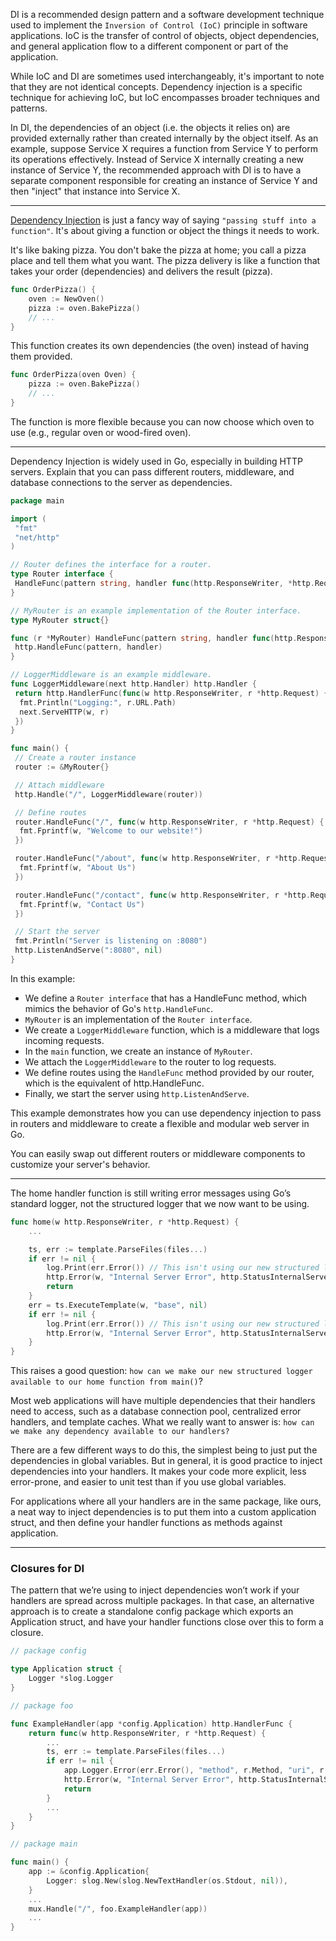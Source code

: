 DI is a recommended design pattern and a software development technique used to implement the `Inversion of Control (IoC)` principle in software applications. IoC is the transfer of control of objects, object dependencies, and general application flow to a different component or part of the application.

While IoC and DI are sometimes used interchangeably, it's important to note that they are not identical concepts. Dependency injection is a specific technique for achieving IoC, but IoC encompasses broader techniques and patterns.

In DI, the dependencies of an object (i.e. the objects it relies on) are provided externally rather than created internally by the object itself. As an example, suppose Service X requires a function from Service Y to perform its operations effectively. Instead of Service X internally creating a new instance of Service Y, the recommended approach with DI is to have a separate component responsible for creating an instance of Service Y and then "inject" that instance into Service X.

---
[Dependency Injection](https://dev.to/dsysd_dev/dependency-injection-like-a-pro-in-golang-43ao) is just a fancy way of saying `"passing stuff into a function"`. It's about giving a function or object the things it needs to work.

It's like baking pizza. You don't bake the pizza at home; you call a pizza place and tell them what you want. The pizza delivery is like a function that takes your order (dependencies) and delivers the result (pizza).
```go
func OrderPizza() {
    oven := NewOven()
    pizza := oven.BakePizza()
    // ...
}
```

This function creates its own dependencies (the oven) instead of having them provided.
```go
func OrderPizza(oven Oven) {
    pizza := oven.BakePizza()
    // ...
}
```

The function is more flexible because you can now choose which oven to use (e.g., regular oven or wood-fired oven).

---
Dependency Injection is widely used in Go, especially in building HTTP servers. Explain that you can pass different routers, middleware, and database connections to the server as dependencies.
```go
package main

import (
 "fmt"
 "net/http"
)

// Router defines the interface for a router.
type Router interface {
 HandleFunc(pattern string, handler func(http.ResponseWriter, *http.Request))
}

// MyRouter is an example implementation of the Router interface.
type MyRouter struct{}

func (r *MyRouter) HandleFunc(pattern string, handler func(http.ResponseWriter, *http.Request)) {
 http.HandleFunc(pattern, handler)
}

// LoggerMiddleware is an example middleware.
func LoggerMiddleware(next http.Handler) http.Handler {
 return http.HandlerFunc(func(w http.ResponseWriter, r *http.Request) {
  fmt.Println("Logging:", r.URL.Path)
  next.ServeHTTP(w, r)
 })
}

func main() {
 // Create a router instance
 router := &MyRouter{}

 // Attach middleware
 http.Handle("/", LoggerMiddleware(router))

 // Define routes
 router.HandleFunc("/", func(w http.ResponseWriter, r *http.Request) {
  fmt.Fprintf(w, "Welcome to our website!")
 })

 router.HandleFunc("/about", func(w http.ResponseWriter, r *http.Request) {
  fmt.Fprintf(w, "About Us")
 })

 router.HandleFunc("/contact", func(w http.ResponseWriter, r *http.Request) {
  fmt.Fprintf(w, "Contact Us")
 })

 // Start the server
 fmt.Println("Server is listening on :8080")
 http.ListenAndServe(":8080", nil)
}
```

In this example:
- We define a `Router interface` that has a HandleFunc method, which mimics the behavior of Go's `http.HandleFunc`.
- `MyRouter` is an implementation of the `Router interface`.
- We create a `LoggerMiddleware` function, which is a middleware that logs incoming requests.
- In the `main` function, we create an instance of `MyRouter`.
- We attach the `LoggerMiddleware` to the router to log requests.
- We define routes using the `HandleFunc` method provided by our router, which is the equivalent of http.HandleFunc.
- Finally, we start the server using `http.ListenAndServe`.

This example demonstrates how you can use dependency injection to pass in routers and middleware to create a flexible and modular web server in Go.

You can easily swap out different routers or middleware components to customize your server's behavior.

---

The home handler function is still writing error messages using Go’s standard logger, not the structured logger that we now want to be using.
```go
func home(w http.ResponseWriter, r *http.Request) {
    ...

    ts, err := template.ParseFiles(files...)
    if err != nil {
        log.Print(err.Error()) // This isn't using our new structured logger.
        http.Error(w, "Internal Server Error", http.StatusInternalServerError)
        return
    }
    err = ts.ExecuteTemplate(w, "base", nil)
    if err != nil {
        log.Print(err.Error()) // This isn't using our new structured logger.
        http.Error(w, "Internal Server Error", http.StatusInternalServerError)
    }
}
```

This raises a good question: `how can we make our new structured logger available to our home function from main()`?

Most web applications will have multiple dependencies that their handlers need to access, such as a database connection pool, centralized error handlers, and template caches. What we really want to answer is: `how can we make any dependency available to our handlers?`

There are a few different ways to do this, the simplest being to just put the dependencies in global variables. But in general, it is good practice to inject dependencies into your handlers. It makes your code more explicit, less error-prone, and easier to unit test than if you use global variables.

For applications where all your handlers are in the same package, like ours, a neat way to inject dependencies is to put them into a custom application struct, and then define your handler functions as methods against application.

---
### Closures for DI
The pattern that we’re using to inject dependencies won’t work if your handlers are spread across multiple packages. In that case, an alternative approach is to create a standalone config package which exports an Application struct, and have your handler functions close over this to form a closure.

```go
// package config

type Application struct {
    Logger *slog.Logger
}
```

```go
// package foo

func ExampleHandler(app *config.Application) http.HandlerFunc {
    return func(w http.ResponseWriter, r *http.Request) {
        ...
        ts, err := template.ParseFiles(files...)
        if err != nil {
            app.Logger.Error(err.Error(), "method", r.Method, "uri", r.URL.RequestURI())
            http.Error(w, "Internal Server Error", http.StatusInternalServerError)
            return
        }
        ...
    }
}
```

```go
// package main

func main() {
    app := &config.Application{
        Logger: slog.New(slog.NewTextHandler(os.Stdout, nil)),
    }
    ...
    mux.Handle("/", foo.ExampleHandler(app))
    ...
}
```